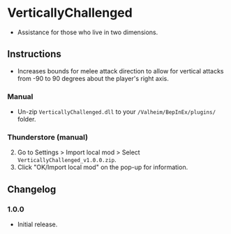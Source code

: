 # VerticallyChallenged

  * Assistance for those who live in two dimensions.

## Instructions

  * Increases bounds for melee attack direction to allow for vertical attacks from -90 to 90 degrees about the player's right axis.

### Manual

  * Un-zip `VerticallyChallenged.dll` to your `/Valheim/BepInEx/plugins/` folder.

### Thunderstore (manual)

  2. Go to Settings > Import local mod > Select `VerticallyChallenged_v1.0.0.zip`.
  3. Click "OK/Import local mod" on the pop-up for information.

## Changelog

### 1.0.0

  * Initial release.